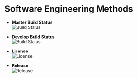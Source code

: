# Software Engineering Methods

- **Master Build Status**  
  ![Build Status](https://img.shields.io/github/actions/workflow/status/Yehtetag11/DevOpsLab/main.yml?branch=master)

- **Develop Build Status**  
  ![Build Status](https://img.shields.io/github/actions/workflow/status/Yehtetag11/DevOpsLab/main.yml?branch=develop)

- **License**  
  ![License](https://img.shields.io/badge/license-Apache%202.0-green)

- **Release**  
  ![Release](https://img.shields.io/badge/release-none-lightgrey)
